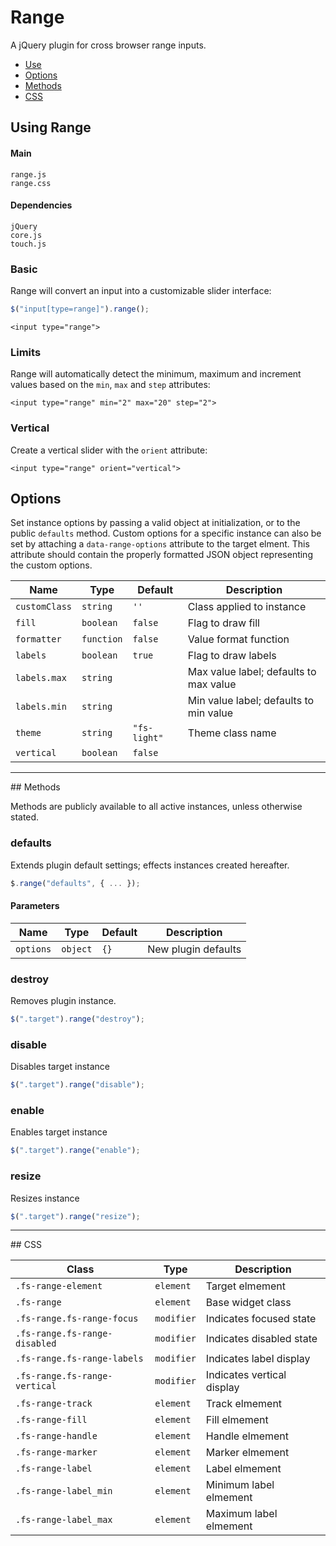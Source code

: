 # Range

A jQuery plugin for cross browser range inputs.

<!-- HEADER END -->

<!-- NAV START -->

* [Use](#use)
* [Options](#options)
* [Methods](#methods)
* [CSS](#css)

<!-- NAV END -->

<!-- DEMO BUTTON -->

## <a name="use"></a> Using Range


#### Main

```markup
range.js
range.css
```


#### Dependencies

```markup
jQuery
core.js
touch.js
```

### Basic

Range will convert an input into a customizable slider interface:

```javascript
$("input[type=range]").range();
```

```markup
<input type="range">
```

### Limits

Range will automatically detect the minimum, maximum and increment values based on the `min`, `max` and `step` attributes:

```markup
<input type="range" min="2" max="20" step="2">
```

### Vertical

Create a vertical slider with the `orient` attribute:

```markup
<input type="range" orient="vertical">
```


## <a name="options"></a> Options

Set instance options by passing a valid object at initialization, or to the public `defaults` method. Custom options for a specific instance can also be set by attaching a `data-range-options` attribute to the target elment. This attribute should contain the properly formatted JSON object representing the custom options.

| Name | Type | Default | Description |
| --- | --- | --- | --- |
| `customClass` | `string` | `''` | Class applied to instance |
| `fill` | `boolean` | `false` | Flag to draw fill |
| `formatter` | `function` | `false` | Value format function |
| `labels` | `boolean` | `true` | Flag to draw labels |
| `labels.max` | `string` | &nbsp; | Max value label; defaults to max value |
| `labels.min` | `string` | &nbsp; | Min value label; defaults to min value |
| `theme` | `string` | `"fs-light"` | Theme class name |
| `vertical` | `boolean` | `false` | &nbsp; |

<hr>
## <a name="methods"></a> Methods

Methods are publicly available to all active instances, unless otherwise stated.

### defaults

Extends plugin default settings; effects instances created hereafter.

```javascript
$.range("defaults", { ... });
```

#### Parameters

| Name | Type | Default | Description |
| --- | --- | --- | --- |
| `options` | `object` | `{}` | New plugin defaults |

### destroy

Removes plugin instance.

```javascript
$(".target").range("destroy");
```

### disable

Disables target instance

```javascript
$(".target").range("disable");
```

### enable

Enables target instance

```javascript
$(".target").range("enable");
```

### resize

Resizes instance

```javascript
$(".target").range("resize");
```

<hr>
## <a name="css"></a> CSS

| Class | Type | Description |
| --- | --- | --- |
| `.fs-range-element` | `element` | Target elmement |
| `.fs-range` | `element` | Base widget class |
| `.fs-range.fs-range-focus` | `modifier` | Indicates focused state |
| `.fs-range.fs-range-disabled` | `modifier` | Indicates disabled state |
| `.fs-range.fs-range-labels` | `modifier` | Indicates label display |
| `.fs-range.fs-range-vertical` | `modifier` | Indicates vertical display |
| `.fs-range-track` | `element` | Track elmement |
| `.fs-range-fill` | `element` | Fill elmement |
| `.fs-range-handle` | `element` | Handle elmement |
| `.fs-range-marker` | `element` | Marker elmement |
| `.fs-range-label` | `element` | Label elmement |
| `.fs-range-label_min` | `element` | Minimum label elmement |
| `.fs-range-label_max` | `element` | Maximum label elmement |

